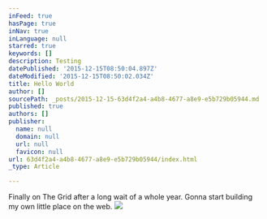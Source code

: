 ```yaml
---
inFeed: true
hasPage: true
inNav: true
inLanguage: null
starred: true
keywords: []
description: Testing
datePublished: '2015-12-15T08:50:04.897Z'
dateModified: '2015-12-15T08:50:02.034Z'
title: Hello World
author: []
sourcePath: _posts/2015-12-15-63d4f2a4-a4b8-4677-a8e9-e5b729b05944.md
published: true
authors: []
publisher:
  name: null
  domain: null
  url: null
  favicon: null
url: 63d4f2a4-a4b8-4677-a8e9-e5b729b05944/index.html
_type: Article

---
```

Finally on The Grid after a long wait of a whole year. Gonna start building my own little place on the web.
![](https://the-grid-user-content.s3-us-west-2.amazonaws.com/fa4ee23a-603e-431e-968b-238c6ac3e295.jpg)